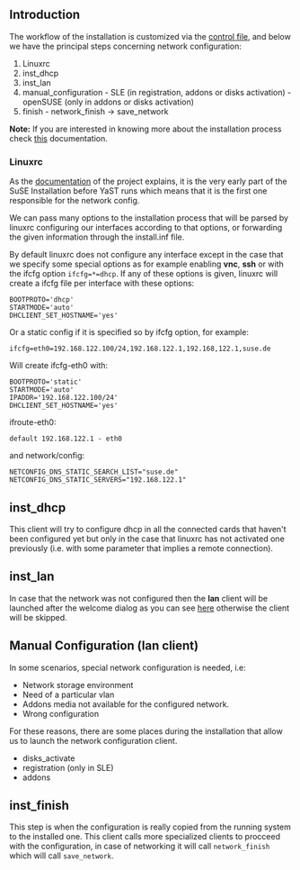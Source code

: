 ## Introduction

The workflow of the installation is customized via the [control
file](https://github.com/yast/yast-installation/blob/master/doc/control-file.md), 
and below we have the principal steps concerning network configuration:

  1. Linuxrc
  2. inst_dhcp
  3. inst_lan
  4. manual_configuration
    - SLE (in registration, addons or disks activation)
    - openSUSE (only in addons or disks activation)
  5. finish 
    - network_finish -> save_network

**Note:** If you are interested in knowing more about the installation process check 
[this](https://github.com/yast/yast-installation/blob/master/doc/installation_overview.md) 
documentation.

### Linuxrc 

As the [documentation](https://github.com/openSUSE/linuxrc) of the project 
explains, it is the very early part of the SuSE Installation before YaST runs
which means that it is the first one responsible for the network config.

We can pass many options to the installation process that will be parsed by
linuxrc configuring our interfaces according to that options, or forwarding
the given information through the install.inf file.

By default linuxrc does not configure any interface except in the case that we
specify some special options as for example enabling **vnc**, **ssh** or
with the ifcfg option `ifcfg=*=dhcp`. If any of these options is given, linuxrc
will create a ifcfg file per interface with these options:

```
BOOTPROTO='dhcp'
STARTMODE='auto'
DHCLIENT_SET_HOSTNAME='yes'
```

Or a static config if it is specified so by ifcfg option, for example:

```
ifcfg=eth0=192.168.122.100/24,192.168.122.1,192.168,122.1,suse.de
```

Will create ifcfg-eth0 with:
```
BOOTPROTO='static'
STARTMODE='auto'
IPADDR='192.168.122.100/24'
DHCLIENT_SET_HOSTNAME='yes'
```

ifroute-eth0:
```
default 192.168.122.1 - eth0
```

and network/config:
```
NETCONFIG_DNS_STATIC_SEARCH_LIST="suse.de"
NETCONFIG_DNS_STATIC_SERVERS="192.168.122.1"
```

## inst_dhcp

This client will try to configure dhcp in all the connected cards that haven't 
been configured yet but only in the case that linuxrc has not activated one
previously (i.e. with some parameter that implies a remote connection).

## inst_lan

In case that the network was not configured then the **lan** client will be
launched after the welcome dialog as you can see
[here](https://www.suse.com/documentation/sled-12/singlehtml/book_sle_deployment/book_sle_deployment.html#sec.i.yast2.network)
otherwise the client will be skipped.

## Manual Configuration (lan client)

In some scenarios, special network configuration is needed, i.e:

  - Network storage environment
  - Need of a particular vlan
  - Addons media not available for the configured network.
  - Wrong configuration

For these reasons, there are some places during the installation that allow us
to launch the network configuration client.

  - disks_activate
  - registration (only in SLE)
  - addons

## inst_finish

This step is when the configuration is really copied from the running
system to the installed one. This client calls more specialized clients to
procceed with the configuration, in case of networking it will call
`network_finish` which will call `save_network`.

